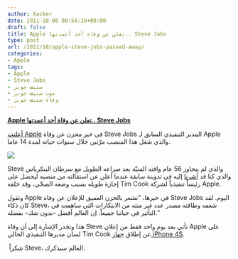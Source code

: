 ```yaml
---
author: Xacker
date: 2011-10-06 00:54:19+00:00
draft: false
title: Apple تعلن عن وفاة أحد أعمدتها.. Steve Jobs
type: post
url: /2011/10/apple-steve-jobs-passed-away/
categories:
- Apple
tags:
- Apple
- Steve Jobs
- ستيف جوبز
- موت ستيف جوبز
- وفاة ستيف جوبز
---
```


[**Apple تعلن عن وفاة أحد أعمدتها.. Steve Jobs**](https://www.it-scoop.com/2011/10/apple-steve-jobs-passed-away/)




[أعلنت Apple](http://www.apple.com/pr/library/2011/10/05Statement-by-Apples-Board-of-Directors.html) في خبر محزن عن وفاة Steve Jobs المدير التنفيذي السابق لـ Apple والذي شغل هذا المنصب مرّتين خلال سنوات حياته لمدة 14 عاما.




[![](https://www.it-scoop.com/wp-content/uploads/2011/10/a.jpg)
](https://www.it-scoop.com/2011/10/apple-steve-jobs-passed-away/)




Steve والذي لم يتجاوز 56 عام وافته المنيّة بعد صراعه الطويل مع سرطان البنكرياس والذي كنا قد [أشرنا](https://www.it-scoop.com/2011/08/steve-jobs-resigns-apple-ceo/) إليه في تدوينة سابقة عندما أعلن عن استقالته من منصبه ليحصل على إجازة طويله بسبب وضعه الصحّي، وقد خلفه Tim Cook رئيساً تنفيذياً لشركة Apple.




وتقول Apple في خبرها، "نشعر بالحزن العميق للإعلان عن وفاة Steve Jobs اليوم. لقد كان ذكاء Steve، شغفه وطاقته مصدر عدد غير منته من الابتكارات التي ساهمت في التأثير في حياتنا جميعاً. إن العالم أفضل –بدون شك– بفضله."




هذا وتجدر الإشارة إلى أن وفاة Steve تأتي بعد يوم واحد فقط من إعلان Apple على لسان مديرها التنفيذي الحالي Tim Cook عن إطلاق [جهاز iPhone 4S](http://www.apple.com/iphone/specs.html).




 شكراً Steve، العالم سيذكرك.
